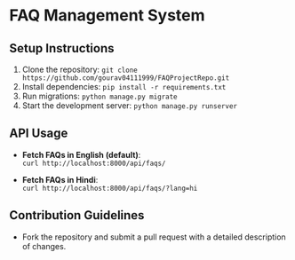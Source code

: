 # FAQ Management System

## Setup Instructions
1. Clone the repository: `git clone https://github.com/gourav04111999/FAQProjectRepo.git`
2. Install dependencies: `pip install -r requirements.txt`
3. Run migrations: `python manage.py migrate`
4. Start the development server: `python manage.py runserver`

## API Usage
- **Fetch FAQs in English (default)**:  
  `curl http://localhost:8000/api/faqs/`
  
- **Fetch FAQs in Hindi**:  
  `curl http://localhost:8000/api/faqs/?lang=hi`

## Contribution Guidelines
- Fork the repository and submit a pull request with a detailed description of changes.
